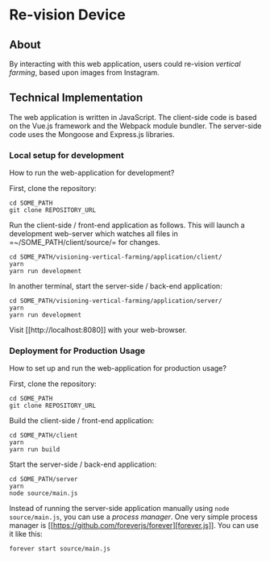 # Re-vision Device

## About

By interacting with this web application, users could re-vision *vertical farming*, based upon images from Instagram.

## Technical Implementation

The web application is written in JavaScript. The client-side code is based on the Vue.js framework and the Webpack module bundler. The server-side code uses the Mongoose and Express.js libraries.

### Local setup for development

How to run the web-application for development?

First, clone the repository:

```
cd SOME_PATH
git clone REPOSITORY_URL
```

Run the client-side / front-end application as follows. This will launch a development web-server which watches all files in =~/SOME_PATH/client/source/= for changes.

```
cd SOME_PATH/visioning-vertical-farming/application/client/
yarn
yarn run development
```

In another terminal, start the server-side / back-end application:

```
cd SOME_PATH/visioning-vertical-farming/application/server/
yarn
yarn run development
```

Visit [[http://localhost:8080]] with your web-browser.

### Deployment for Production Usage

How to set up and run the web-application for production usage?

First, clone the repository:

```
cd SOME_PATH
git clone REPOSITORY_URL
```

Build the client-side / front-end application:

```
cd SOME_PATH/client
yarn
yarn run build
```

Start the server-side / back-end application:

```
cd SOME_PATH/server
yarn
node source/main.js
```

Instead of running the server-side application manually using `node source/main.js`, you can use a *process manager*. One very simple process manager is [[https://github.com/foreverjs/forever][forever.js]]. You can use it like this:

```
forever start source/main.js
```
